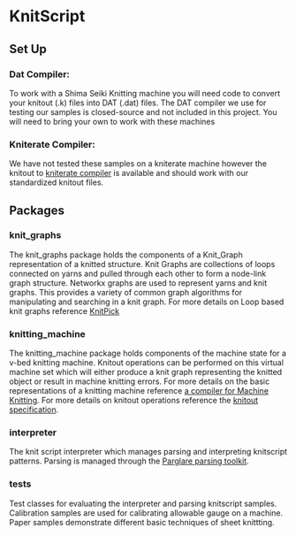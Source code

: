 # KnitScript

## Set Up

### Dat Compiler:
To work with a Shima Seiki Knitting machine you will need code to convert your knitout (.k) files into DAT (.dat) 
files. The DAT compiler we use for testing our samples is closed-source and not included in this project. You will 
need to bring your own to work with these machines

### Kniterate Compiler:
We have not tested these samples on a kniterate machine however the knitout to [kniterate compiler](https://github.com/textiles-lab/knitout-backend-kniterate/) is available and 
should work with our standardized knitout files. 

## Packages

### knit_graphs
The knit_graphs package holds the components of a Knit_Graph representation of a knitted structure. Knit Graphs are 
collections of loops connected on yarns and pulled through each other to form a node-link graph structure. Networkx 
graphs are used to represent yarns and knit graphs. This provides a variety of common graph algorithms for 
manipulating and searching in a knit graph. For more details on Loop based knit graphs reference [KnitPick](https://dl.acm.org/doi/abs/10.1145/3332165.3347886)

### knitting_machine
The knitting_machine package holds components of the machine state for a v-bed knitting machine. Knitout operations 
can be performed on this virtual machine set which will either produce a knit graph representing the knitted object 
or result in machine knitting errors. For more details on the basic representations of a knitting machine reference 
[a compiler for Machine Knitting](https://dl.acm.org/doi/10.1145/2897824.2925940). For more details on knitout 
operations reference the [knitout specification](https://textiles-lab.github.io/knitout/knitout.html).

### interpreter
The knit script interpreter which manages parsing and interpreting knitscript patterns. Parsing is managed through 
the [Parglare parsing toolkit](http://www.igordejanovic.net/parglare/0.16.0/).

### tests
Test classes for evaluating the interpreter and parsing knitscript samples. Calibration samples are used for 
calibrating allowable gauge on a machine. Paper samples demonstrate different basic techniques of sheet knittting. 